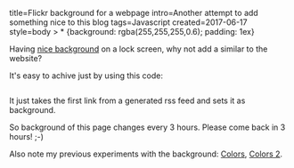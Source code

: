 title=Flickr background for a webpage
intro=Another attempt to add something nice to this blog
tags=Javascript
created=2017-06-17
style=body > * {background: rgba(255,255,255,0.6); padding: 1ex}

Having [nice background][rss] on a lock screen,
why not add a similar to the website?

[rss]: flickr-feed-generator-for-xscreensaver.html

It's easy to achive just by using this code:

<div>
<pre id="aa"></pre>

<script id="a1">
var xmlhttp = new XMLHttpRequest();
xmlhttp.open('GET', '/unlisted/flickr.rss', false);
xmlhttp.send(null);
if(xmlhttp.status == 200) {
  link=xmlhttp.responseText.match(/https:[^"]*/)[0];
  document.body.style.background='url('+link+') fixed';
  document.body.style.backgroundSize='cover';
}
</script>

<script>
	gebi=function(q){return document.getElementById(q)}
	gebi('aa').innerHTML=gebi('a1').innerHTML;
</script>

<script src="/microlight.js"></script>
<script>microlight.reset('pre')</script>
</div>

It just takes the first link from a generated rss feed and sets it as background.

So background of this page changes every 3 hours. Please come back in 3 hours! ;-)

Also note my previous experiments with the background: [Colors][], [Colors 2][].

[Colors]: colors.html
[Colors 2]: colors2.html
